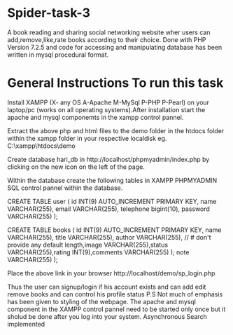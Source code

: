 # Spider-task-3
 A book reading and sharing social networking website wher users can add,remove,like,rate books according to  their  choice.
Done with PHP Version 7.2.5 and code for accessing and manipulating database has been written in mysql procedural format.
# General Instructions To run this task
Install XAMPP (X- any OS A-Apache M-MySql P-PHP P-Pearl) on your laptop/pc (works on all operating systems).After installation start the apache and mysql componemts in the xampp control pannel.

Extract the above php and html files to the demo folder in the htdocs folder within the xampp folder in your respective localdisk eg. C:\xampp\htdocs\demo

Create database hari_db in http://localhost/phpmyadmin/index.php by clicking on the new icon on the left of the page.

Within the database create the following tables in XAMPP PHPMYADMIN SQL control pannel within the database.

CREATE TABLE user ( id INT(9) AUTO_INCREMENT PRIMARY KEY, name VARCHAR(255), email VARCHAR(255), telephone bigint(10), password VARCHAR(255) );

CREATE TABLE books ( id INT(9) AUTO_INCREMENT PRIMARY KEY, name VARCHAR(255), title VARCHAR(255), author VARCHAR(255), // # don't provide any default length,image VARCHAR(255),status VARCHAR(255),rating INT(9),comments VARCHAR(255) ); 
note VARCHAR(255) );

Place the above link in your browser http://localhost/demo/sp_login.php

Thus the user can signup/login if his account exists and can add edit remove books and can control his profile status
P.S
Not much of emphasis has been given to styling of the webpage.
The apache and mysql component in the XAMPP control pannel need to be started only once but it sholud be done after you log into your system.
Asynchronous Search implemented
